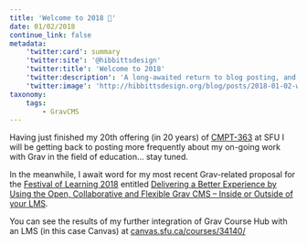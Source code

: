 ```yaml
---
title: 'Welcome to 2018 🎉'
date: 01/02/2018
continue_link: false
metadata:
    'twitter:card': summary
    'twitter:site': '@hibbittsdesign'
    'twitter:title': 'Welcome to 2018'
    'twitter:description': 'A long-awaited return to blog posting, and a sneak peek at further integration of Grav and Canvas LMS'
    'twitter:image': 'http://hibbittsdesign.org/blog/posts/2018-01-02-welcome-to-2018/grav-inside-of-canvas.png'
taxonomy:
    tags:
        - GravCMS
---
```


Having just finished my 20th offering (in 20 years) of [CMPT-363](http://paulhibbitts.net/cmpt-363-173/) at SFU I will be getting back to posting more frequently about my on-going work with Grav in the field of education... stay tuned.

In the meanwhile, I await word for my most recent Grav-related proposal for the [Festival of Learning 2018](https://bccampus.ca/festival-of-learning-2018/) entitled [Delivering a Better Experience by Using the Open, Collaborative and Flexible Grav CMS – Inside or Outside of your LMS](https://docs.google.com/document/d/1qRwTEYTms_XQ3aiX8xR6Y9DH-K65O3e6ie5suhtAOAo/edit?usp=sharing).

You can see the results of my further integration of Grav Course Hub with an LMS (in this case Canvas) at [canvas.sfu.ca/courses/34140/](https://canvas.sfu.ca/courses/34140/)
